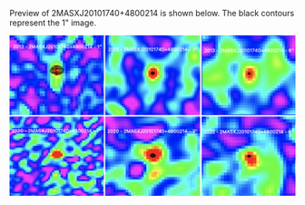 Preview of 2MASXJ20101740+4800214 is shown below. The black contours represent the 1" image. 

![2MASXJ20101740+4800214](2MASXJ20101740+4800214.png "2MASXJ20101740+4800214")
